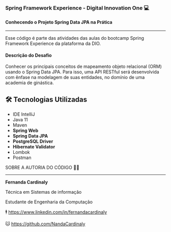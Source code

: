 ### **Spring Framework Experience - Digital Innovation One**  :computer: 

#### **Conhecendo o Projeto Spring Data JPA na Prática**

-------------------------------------------------------------------
Esse código é parte das atividades das aulas do bootcamp Spring Framework Experience da 
plataforma da DIO.

#### Descrição do Desafio
Conhecer os principais conceitos de mapeamento objeto relacional (ORM) usando o Spring Data JPA. 
Para isso, uma API RESTful será desenvolvida com ênfase na modelagem de suas entidades, no domínio 
de uma academia de ginástica.




<h2>🛠 Tecnologias Utilizadas</h2>

<ul>
    <li>IDE IntelliJ</li>
    <li>Java 11</li>
    <li>Maven</li>
    <li><strong>Spring Web</strong></li>
    <li><strong>Spring Data JPA</strong></li>
    <li><strong>PostgreSQL Driver</strong></li>
    <li><strong>Hibernate Validator</strong></li>
    <li>Lombok</li>
    <li>Postman</li>
</ul>



SOBRE A AUTORIA DO CÓDIGO :woman_technologist:

----------------

**Fernanda Cardinaly** 

Técnica em Sistemas de informação

Estudante de Engenharia da Computação

:business_suit_levitating: https://www.linkedin.com/in/fernandacardinaly

:cat: https://github.com/NandaCardinaly








